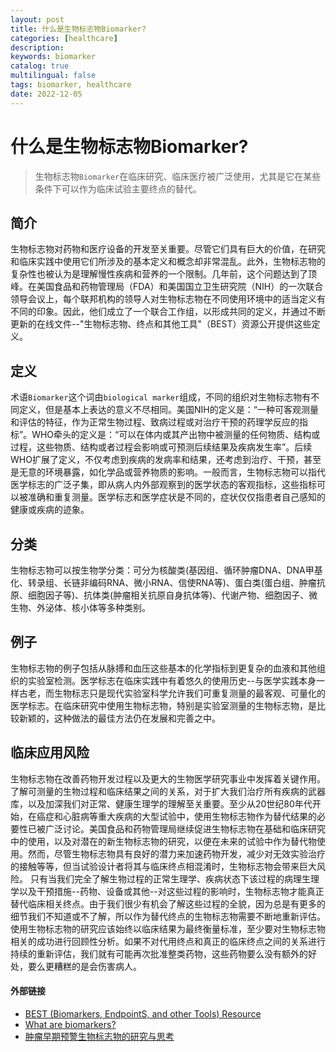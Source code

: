 ```yaml
---
layout: post
title: 什么是生物标志物Biomarker?
categories: [healthcare]
description: 
keywords: biomarker
catalog: true
multilingual: false
tags: biomarker, healthcare
date: 2022-12-05
---
```

# 什么是生物标志物Biomarker?

> 生物标志物`Biomarker`在临床研究、临床医疗被广泛使用，尤其是它在某些条件下可以作为临床试验主要终点的替代。

## 简介
生物标志物对药物和医疗设备的开发至关重要。尽管它们具有巨大的价值，在研究和临床实践中使用它们所涉及的基本定义和概念却非常混乱。此外，生物标志物的复杂性也被认为是理解慢性疾病和营养的一个限制。几年前，这个问题达到了顶峰。在美国食品和药物管理局（FDA）和美国国立卫生研究院（NIH）的一次联合领导会议上，每个联邦机构的领导人对生物标志物在不同使用环境中的适当定义有不同的印象。因此，他们成立了一个联合工作组，以形成共同的定义，并通过不断更新的在线文件--"生物标志物、终点和其他工具"（BEST）资源公开提供这些定义。

## 定义
术语`Biomarker`这个词由`biological marker`组成，不同的组织对生物标志物有不同定义，但是基本上表达的意义不尽相同。美国NIH的定义是：“一种可客观测量和评估的特征，作为正常生物过程、致病过程或对治疗干预的药理学反应的指标”。WHO牵头的定义是：“可以在体内或其产出物中被测量的任何物质、结构或过程，这些物质、结构或者过程会影响或可预测后续结果及疾病发生率”。后续WHO扩展了定义，不仅考虑到疾病的发病率和结果，还考虑到治疗、干预，甚至是无意的环境暴露，如化学品或营养物质的影响。一般而言，生物标志物可以指代医学标志的广泛子集，即从病人内外部观察到的医学状态的客观指标，这些指标可以被准确和重复测量。医学标志和医学症状是不同的，症状仅仅指患者自己感知的健康或疾病的迹象。

## 分类
生物标志物可以按生物学分类：可分为核酸类(基因组、循环肿瘤DNA、DNA甲基化、转录组、长链非编码RNA、微小RNA、信使RNA等)、蛋白类(蛋白组、肿瘤抗原、细胞因子等)、抗体类(肿瘤相关抗原自身抗体等)、代谢产物、细胞因子、微生物、外泌体、核小体等多种类别。

## 例子
生物标志物的例子包括从脉搏和血压这些基本的化学指标到更复杂的血液和其他组织的实验室检测。医学标志在临床实践中有着悠久的使用历史--与医学实践本身一样古老，而生物标志只是现代实验室科学允许我们可重复测量的最客观、可量化的医学标志。在临床研究中使用生物标志物，特别是实验室测量的生物标志物，是比较新颖的，这种做法的最佳方法仍在发展和完善之中。

## 临床应用风险
生物标志物在改善药物开发过程以及更大的生物医学研究事业中发挥着关键作用。了解可测量的生物过程和临床结果之间的关系，对于扩大我们治疗所有疾病的武器库，以及加深我们对正常、健康生理学的理解至关重要。至少从20世纪80年代开始，在癌症和心脏病等重大疾病的大型试验中，使用生物标志物作为替代结果的必要性已被广泛讨论。美国食品和药物管理局继续促进生物标志物在基础和临床研究中的使用，以及对潜在的新生物标志物的研究，以便在未来的试验中作为替代物使用。然而，尽管生物标志物具有良好的潜力来加速药物开发，减少对无效实验治疗的接触等等，但当试验设计者将其与临床终点相混淆时，生物标志物会带来巨大风险。
只有当我们完全了解生物过程的正常生理学、疾病状态下该过程的病理生理学以及干预措施--药物、设备或其他--对这些过程的影响时，生物标志物才能真正替代临床相关终点。由于我们很少有机会了解这些过程的全貌，因为总是有更多的细节我们不知道或不了解，所以作为替代终点的生物标志物需要不断地重新评估。使用生物标志物的研究应该始终以临床结果为最终衡量标准，至少要对生物标志物相关的成功进行回顾性分析。如果不对代用终点和真正的临床终点之间的关系进行持续的重新评估，我们就有可能再次批准整类药物，这些药物要么没有额外的好处，要么更糟糕的是会伤害病人。


#### 外部链接
- [BEST (Biomarkers, EndpointS, and other Tools) Resource](https://www.ncbi.nlm.nih.gov/books/NBK326791/)
- [What are biomarkers?](https://www.ncbi.nlm.nih.gov/pmc/articles/PMC3078627/)
- [肿瘤早期预警生物标志物的研究与思考](https://www.ncbi.nlm.nih.gov/pmc/articles/PMC9568382/)
